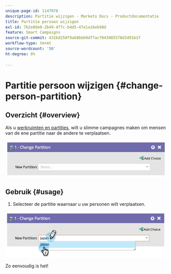 ```yaml
---
unique-page-id: 1147078
description: Partitie wijzigen - Marketo Docs - Productdocumentatie
title: Partitie persoon wijzigen
exl-id: 7b2e0de0-2b49-4f7c-b4d5-47e1a16eb98d
feature: Smart Campaigns
source-git-commit: 431bd258f9a68bbb9df7acf043085578d3d91b1f
workflow-type: tm+mt
source-wordcount: '50'
ht-degree: 0%

---
```


# Partitie persoon wijzigen {#change-person-partition}

## Overzicht {#overview}

Als u [werkruimten en partities](/help/marketo/product-docs/administration/workspaces-and-person-partitions/understanding-workspaces-and-person-partitions.md), wilt u slimme campagnes maken om mensen van de ene partitie naar de andere te verplaatsen.

![](assets/one-3.png)

## Gebruik {#usage}

1. Selecteer de partitie waarnaar u uw personen wilt verplaatsen.

![](assets/two-3.png)

Zo eenvoudig is het!
